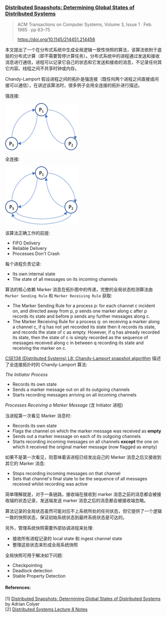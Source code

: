 ### [Distributed Snapshots: Determining Global States of Distributed Systems](../assets/pdfs/chandy.pdf)

> ACM Transactions on Computer Systems, Volume 3, Issue 1 ∙ Feb. 1985 ∙ pp 63–75
>
> https://doi.org/10.1145/214451.214456

本文提出了一个在分布式系统中生成全局逻辑一致性快照的算法，该算法依附于底层的分布式计算（即不需要暂停计算任务）。分布式系统中的进程通过发送和接收消息进行通信，进程可以记录它自己的状态和它发送和接收的消息，不记录任何其它内容。线程之间不共享时钟或内存。

Chandy-Lamport 假设进程之间的拓扑是强连接（既任何两个进程之间直接或间接可以通信），在讲述该算法时，很多例子会用全连接的拓扑进行描述。

强连接:

![strongly connected](https://raw.githubusercontent.com/ChrisWhealy/DistributedSystemNotes/master/img/L9%20Connected%20Graph.png)

全连接:

![complete graph](https://raw.githubusercontent.com/ChrisWhealy/DistributedSystemNotes/master/img/L9%20Total%20Graph.png)

该算法正确工作的前提:

- FIFO Delivery
- Reliable Delivery
- Processes Don't Crash

每个进程负责记录:

- Its own internal state
- The state of all messages on its incoming channels

算法的核心依赖 Marker 消息在拓扑图中的传递，完整的全局状态检测算法由 `Marker Sending Rule` 和 `Marker Receiving Rule` 获取:

- The Marker Sending Rule for a process p: for each channel c incident on, and directed away from p, p sends one marker along c after p records its state and before p sends any further messages along c.
- The Marker Receiving Rule for a process q: on receiving a marker along a channel c, if q has not yet recorded its state then it records its state, and records the state of c as empty. However, if q has already recorded its state, then the state of c is simply recorded as the sequence of messages received along c in between q recording its state and receiving the marker on c.

[CSE138 (Distributed Systems) L8: Chandy-Lamport snapshot algorithm](https://www.youtube.com/watch?v=x1BCZ351dJk) 描述了全连接拓扑时的 Chandy-Lamport 算法:

*The Initiator Process*

- Records its own state
- Sends a marker message out on all its outgoing channels
- Starts recording messages arriving on all incoming channels

*Processes Receiving a Marker Message* (含 Initiator 进程)

当进程第一次看见 Marker 消息时:

- Records its own state
- Flags the channel on which the marker message was received as **empty**
- Sends out a marker message on each of its outgoing channels
- Starts recording incoming messages on all channels **except** the one on which it received the original marker message (now flagged as empty)

如果不是第一次看见，则意味着该进程已经发出自己的 Marker 消息之后又接收到其它的 Marker 消息:

- Stops recording incoming messages on that channel
- Sets that channel's final state to be the sequence of all messages received whilst recording was active

简单理解就是，对于一条链路，接收端在接收到 marker 消息之前的消息都会被接收端的状态记录，发送端发送 marker 消息之后的消息都会被接收端忽略。

算法记录的全局状态虽然可能对应不上系统所处的任何状态，但它提供了一个逻辑一致的快照状态，保证初始系统状态到最终系统状态是可达的。

另外，管理系统快照需要外部协调进程来处理:

- 接收所有进程记录的 local state 和 ingest channel state
- 整理这些状态来形成全局系统快照

全局快照可用于解决如下问题:

- Checkpointing
- Deadlock detection
- Stable Property Detection

#### References:

[1] [Distributed Snapshots: Determining Global States of Distributed Systems](https://blog.acolyer.org/2015/04/22/distributed-snapshots-determining-global-states-of-distributed-systems/) by Adrian Colyer<br>
[2] [Distributed Systems Lecture 8 Notes](https://github.com/ChrisWhealy/DistributedSystemNotes/blob/master/Lecture%2008.md)